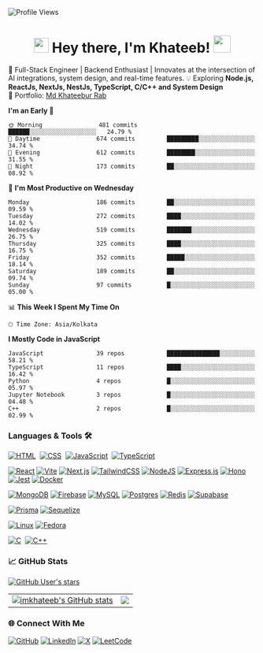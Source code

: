 ![Profile Views](https://komarev.com/ghpvc/?username=imkhateeb&color=blue)

<h1 align="center">
  <img src="https://emojis.slackmojis.com/emojis/images/1531849430/4246/blob-sunglasses.gif?1531849430" width="30"/>
  Hey there, I'm Khateeb!  
  <img src="https://em-content.zobj.net/source/animated-noto-color-emoji/356/rocket_1f680.gif" width="35"/>
</h1>

🚀 Full-Stack Engineer | Backend Enthusiast | Innovates at the intersection of AI integrations, system design, and real-time features.
💡 Exploring **Node.js, ReactJs, NextJs, NestJs, TypeScript, C/C++ and System Design**  
📌 Portfolio: [Md Khateebur Rab](https://iamkhateeb.netlify.app/)

<!--START_SECTION:waka-->
**I'm an Early 🐤** 

```text
🌞 Morning                481 commits         ██████░░░░░░░░░░░░░░░░░░░   24.79 % 
🌆 Daytime                674 commits         █████████░░░░░░░░░░░░░░░░   34.74 % 
🌃 Evening                612 commits         ████████░░░░░░░░░░░░░░░░░   31.55 % 
🌙 Night                  173 commits         ██░░░░░░░░░░░░░░░░░░░░░░░   08.92 % 
```
📅 **I'm Most Productive on Wednesday** 

```text
Monday                   186 commits         ██░░░░░░░░░░░░░░░░░░░░░░░   09.59 % 
Tuesday                  272 commits         ████░░░░░░░░░░░░░░░░░░░░░   14.02 % 
Wednesday                519 commits         ███████░░░░░░░░░░░░░░░░░░   26.75 % 
Thursday                 325 commits         ████░░░░░░░░░░░░░░░░░░░░░   16.75 % 
Friday                   352 commits         █████░░░░░░░░░░░░░░░░░░░░   18.14 % 
Saturday                 189 commits         ██░░░░░░░░░░░░░░░░░░░░░░░   09.74 % 
Sunday                   97 commits          █░░░░░░░░░░░░░░░░░░░░░░░░   05.00 % 
```


📊 **This Week I Spent My Time On** 

```text
🕑︎ Time Zone: Asia/Kolkata
```

**I Mostly Code in JavaScript** 

```text
JavaScript               39 repos            ███████████████░░░░░░░░░░   58.21 % 
TypeScript               11 repos            ████░░░░░░░░░░░░░░░░░░░░░   16.42 % 
Python                   4 repos             █░░░░░░░░░░░░░░░░░░░░░░░░   05.97 % 
Jupyter Notebook         3 repos             █░░░░░░░░░░░░░░░░░░░░░░░░   04.48 % 
C++                      2 repos             █░░░░░░░░░░░░░░░░░░░░░░░░   02.99 % 
```




<!--END_SECTION:waka-->

### Languages & Tools 🛠
[![HTML](https://img.shields.io/badge/HTML-%23E34F26.svg?logo=html5&logoColor=white)](#)&nbsp;
[![CSS](https://img.shields.io/badge/CSS-1572B6?logo=css3&logoColor=fff)](#)&nbsp;
[![JavaScript](https://img.shields.io/badge/JavaScript-F7DF1E?logo=javascript&logoColor=fff)](#)&nbsp;
[![TypeScript](https://img.shields.io/badge/TypeScript-3178C6?logo=typescript&logoColor=fff)](#)

[![React](https://img.shields.io/badge/React-%2320232a.svg?logo=react&logoColor=%2361DAFB)](#)
[![Vite](https://img.shields.io/badge/Vite-646CFF?logo=vite&logoColor=fff)](#)
[![Next.js](https://img.shields.io/badge/Next.js-black?logo=next.js&logoColor=white)](#)
	[![TailwindCSS](https://img.shields.io/badge/Tailwind%20CSS-%2338B2AC.svg?logo=tailwind-css&logoColor=white)](#)
[![NodeJS](https://img.shields.io/badge/Node.js-6DA55F?logo=node.js&logoColor=white)](#)
[![Express.js](https://img.shields.io/badge/Express.js-%23404d59.svg?logo=express&logoColor=%2361DAFB)](#)
[![Hono](https://img.shields.io/badge/Hono-E36002?logo=hono&logoColor=fff)](#)
[![Jest](https://img.shields.io/badge/Jest-C21325?logo=jest&logoColor=fff)](#)
[![Docker](https://img.shields.io/badge/Docker-2496ED?logo=docker&logoColor=fff)](#)

[![MongoDB](https://img.shields.io/badge/MongoDB-%234ea94b.svg?logo=mongodb&logoColor=white)](#)
[![Firebase](https://img.shields.io/badge/Firebase-039BE5?logo=Firebase&logoColor=white)](#)
[![MySQL](https://img.shields.io/badge/MySQL-4479A1?logo=mysql&logoColor=fff)](#)
[![Postgres](https://img.shields.io/badge/Postgres-%23316192.svg?logo=postgresql&logoColor=white)](#)
[![Redis](https://img.shields.io/badge/Redis-%23DD0031.svg?logo=redis&logoColor=white)](#)
[![Supabase](https://img.shields.io/badge/Supabase-3FCF8E?logo=supabase&logoColor=fff)](#)

[![Prisma](https://img.shields.io/badge/Prisma-2D3748?logo=prisma&logoColor=white)](#)
[![Sequelize](https://img.shields.io/badge/Sequelize-52B0E7?logo=sequelize&logoColor=fff)](#)


[![Linux](https://img.shields.io/badge/Linux-FCC624?logo=linux&logoColor=black)](#)
[![Fedora](https://img.shields.io/badge/Fedora-51A2DA?logo=fedora&logoColor=fff)](#)

[![C](https://img.shields.io/badge/C-00599C?logo=c&logoColor=white)](#)&nbsp;
[![C++](https://img.shields.io/badge/C++-%2300599C.svg?logo=c%2B%2B&logoColor=white)](#)


### 📈 GitHub Stats

[![GitHub User's stars](https://img.shields.io/github/stars/imkhateeb?color=green&label=GitHub%20Stars&logo=github&style=flat-square)](https://github.com/imkhateeb?tab=repositories&q=&type=public&language=&sort=stargazers)

<table>
  <tr>
    <td>
      <a href="http://www.github.com/imkhateeb">
        <img src="https://github-readme-stats.vercel.app/api?username=imkhateeb&show_icons=true&hide=&count_private=true&title_color=0891b2&text_color=ffffff&icon_color=0891b2&bg_color=1c1917&hide_border=true&show_icons=true" alt="imkhateeb's GitHub stats" />
      </a>
    </td>
    <td>
      <a href="http://www.github.com/imkhateeb">
        <img src="https://github-readme-streak-stats.herokuapp.com/?user=imkhateeb&stroke=ffffff&background=1c1917&ring=0891b2&fire=0891b2&currStreakNum=ffffff&currStreakLabel=0891b2&sideNums=ffffff&sideLabels=ffffff&dates=ffffff&hide_border=true" />
      </a>
    </td>
  </tr>
</table>



### 🌐 Connect With Me


[![GitHub](https://img.shields.io/badge/GitHub-%23121011.svg?logo=github&logoColor=white)](https://github.com/imkhateeb)
[![LinkedIn](https://custom-icon-badges.demolab.com/badge/LinkedIn-0A66C2?logo=linkedin-white&logoColor=fff)](https://www.linkedin.com/in/iamkhateeb)
[![X](https://img.shields.io/badge/X-%23000000.svg?logo=X&logoColor=white)](https://x.com/iamkhateeb_)
[![LeetCode](https://img.shields.io/badge/LeetCode-000000?logo=LeetCode&logoColor=#d16c06)](https://leetcode.com/u/iamkhateeb_/)